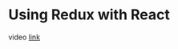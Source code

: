 # Using Redux with React

video [link](https://www.youtube.com/watch?v=mNIcu00bciM&list=PLnHJACx3NwAed__PNbkrsWtyPcrnGXB1Q&index=5)
